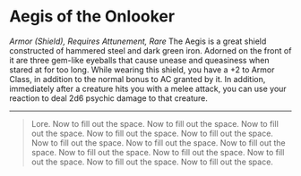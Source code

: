 
# Aegis of the Onlooker

*Armor (Shield), Requires Attunement, Rare*
The Aegis is a great shield constructed of hammered steel and dark green iron. Adorned on the front of it are three gem-like eyeballs that cause unease and queasiness when stared at for too long. While wearing this shield, you have a +2 to Armor Class, in addition to the normal bonus to AC granted by it. In addition, immediately after a creature hits you with a melee attack, you can use your reaction to deal 2d6 psychic damage to that creature.

---
> Lore. Now to fill out the space. Now to fill out the space. Now to fill out the space. Now to fill out the space. Now to fill out the space. Now to fill out the space. Now to fill out the space. Now to fill out the space. Now to fill out the space. Now to fill out the space. Now to fill out the space. Now to fill out the space. Now to fill out the space. 

